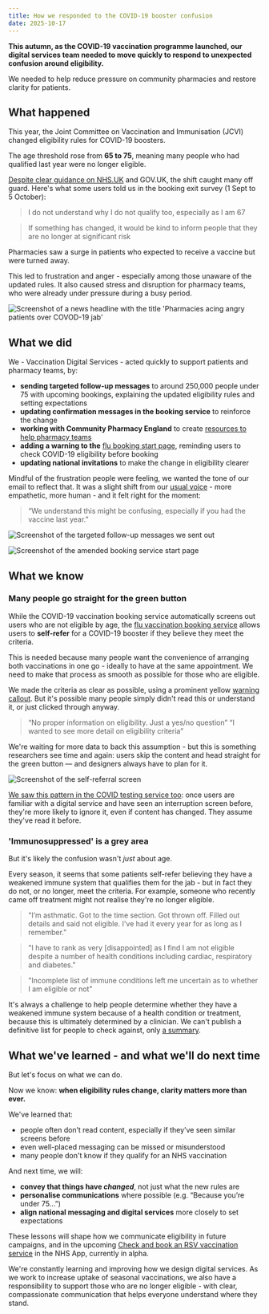 ```yaml
---
title: How we responded to the COVID-19 booster confusion
date: 2025-10-17
---
```


**This autumn, as the COVID-19 vaccination programme launched, our digital services team needed to move quickly to respond to unexpected confusion around eligibility.**

We needed to help reduce pressure on community pharmacies and restore clarity for patients.

## What happened

This year, the Joint Committee on Vaccination and Immunisation (JCVI) changed eligibility rules for COVID-19 boosters.

The age threshold rose from **65 to 75**, meaning many people who had qualified last year were no longer eligible.

[Despite clear guidance on NHS.UK](https://www.nhs.uk/vaccinations/covid-19-vaccine/) and GOV.UK, the shift caught many off guard. Here's what some users told us in the booking exit survey (1 Sept to 5 October):


> I do not understand why I do not qualify too, especially as I am 67

> If something has changed, it would be kind to inform people that they are no longer at significant risk

Pharmacies saw a surge in patients who expected to receive a vaccine but were turned away.

This led to frustration and anger - especially among those unaware of the updated rules.  It also caused stress and disruption for pharmacy teams, who were already under pressure during a busy period.

![Screenshot of a news headline with the title 'Pharmacies acing angry patients over COVOD-19 jab'](headline.jpg)

## What we did

We - Vaccination Digital Services - acted quickly to support patients and pharmacy teams, by:

- **sending targeted follow-up messages** to around 250,000 people under 75 with upcoming bookings, explaining the updated eligibility rules and setting expectations
- **updating confirmation messages in the booking service** to reinforce the change
- **working with Community Pharmacy England** to create [resources to help pharmacy teams](https://cpe.org.uk/our-news/c-19-vac-eligibility-resources-to-help-pharmacy-teams/)
- **adding a warning to the** [flu booking start page](https://www.nhs.uk/nhs-services/vaccination-and-booking-services/book-flu-vaccination/), reminding users to check COVID-19 eligibility before booking
- **updating national invitations** to make the change in eligibility clearer

Mindful of the frustration people were feeling, we wanted the tone of our email to reflect that. It was a slight shift from our [usual voice](https://service-manual.nhs.uk/content/voice-and-tone) - more empathetic, more human - and it felt right for the moment:

> “We understand this might be confusing, especially if you had the vaccine last year.”

![Screenshot of the targeted follow-up messages we sent out](comms.png "The follow-up messages we sent, to set expectations")

![Screenshot of the amended booking service start page](flu-start-page.png "Our warning on the flu booking start page")

## What we know
### Many people go straight for the green button

While the COVID-19 vaccination booking service automatically screens out users who are not eligible by age, the [flu vaccination booking service](https://www.nhs.uk/nhs-services/vaccination-and-booking-services/book-flu-vaccination/) allows users to **self-refer** for a COVID-19 booster if they believe they meet the criteria.

This is needed because many people want the convenience of arranging both vaccinations in one go - ideally to have at the same appointment. We need to make that process as smooth as possible for those who are eligible.

We made the criteria as clear as possible, using a prominent yellow [warning callout](https://service-manual.nhs.uk/design-system/components/warning-callout). But it's possible many people simply didn't read this or understand it, or just clicked through anyway.

> “No proper information on eligibility. Just a yes/no question”
> “I wanted to see more detail on eligibility criteria”

We're waiting for more data to back this assumption - but this is something researchers see time and again: users skip the content and head straight for the green button — and designers always have to plan for it.

![Screenshot of the self-referral screen](NBS.png "Our flu booking service asks users if they’d also like a COVID-19 vaccine. Many eligible people clicked through.")

[We saw this pattern in the COVID testing service too](https://digital.nhs.uk/blog/design-matters/2022/covid-19-testing-tackling-eligibility): once users are familiar with a digital service and have seen an interruption screen before, they're more likely to ignore it, even if content has changed. They assume they've read it before.

### 'Immunosuppressed' is a grey area

But it's likely the confusion wasn't *just* about age.

Every season, it seems that some patients self-refer believing they have a weakened immune system that qualifies them for the jab -  but in fact they do not, or no longer, meet the criteria. For example, someone who recently came off treatment might not realise they're no longer eligible.

> "I’m asthmatic. Got to the time section. Got thrown off. Filled out details and said not eligible. I've had it every year for as long as I remember."

> "I have to rank as very [disappointed] as I find I am not eligible despite a number of health conditions including cardiac, respiratory and diabetes."

> "Incomplete list of immune conditions left me uncertain as to whether I am eligible or not"

It's always a challenge to help people determine whether they have a weakened immune system because of a health condition or treatment, because this is ultimately determined by a clinician. We can't publish a definitive list for people to check against, only [a summary](https://www.nhs.uk/vaccinations/covid-19-vaccine/).

## What we've learned - and what we'll do next time

But let's focus on what we can do.

Now we know: **when eligibility rules change, clarity matters more than ever.**

We've learned that:
- people often don’t read content, especially if they’ve seen similar screens before
- even well-placed messaging can be missed or misunderstood
- many people don't know if they qualify for an NHS vaccination

And next time, we will:
- **convey that things have *changed***, not just what the new rules are
- **personalise communications** where possible (e.g. “Because you’re under 75…”)
- **align national messaging and digital services** more closely to set expectations

These lessons will shape how we communicate eligibility in future campaigns, and in the upcoming [Check and book an RSV vaccination service](https://www.service-catalogue.nhs.uk/services/check-my-vaccination-record) in the NHS App, currently in alpha.

We're constantly learning and improving how we design digital services. As we work to increase uptake of seasonal vaccinations, we also have a responsibility to support those who are no longer eligible - with clear, compassionate communication that helps everyone understand where they stand.


